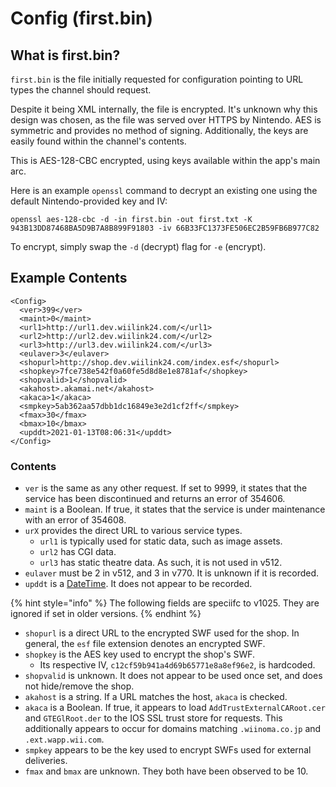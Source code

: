 # Config \(first.bin\)

## What is first.bin?

`first.bin` is the file initially requested for configuration pointing to URL types the channel should request.

Despite it being XML internally, the file is encrypted. It's unknown why this design was chosen, as the file was served over HTTPS by Nintendo. AES is symmetric and provides no method of signing. Additionally, the keys are easily found within the channel's contents.

This is AES-128-CBC encrypted, using keys available within the app's main arc.

Here is an example `openssl` command to decrypt an existing one using the default Nintendo-provided key and IV:

```text
openssl aes-128-cbc -d -in first.bin -out first.txt -K 943B13DD87468BA5D9B7A8B899F91803 -iv 66B33FC1373FE506EC2B59FB6B977C82
```

To encrypt, simply swap the `-d` \(decrypt\) flag for `-e` \(encrypt\).

## Example Contents

```markup
<Config>
  <ver>399</ver>
  <maint>0</maint>
  <url1>http://url1.dev.wiilink24.com/</url1>
  <url2>http://url2.dev.wiilink24.com/</url2>
  <url3>http://url3.dev.wiilink24.com/</url3>
  <eulaver>3</eulaver>
  <shopurl>http://shop.dev.wiilink24.com/index.esf</shopurl>
  <shopkey>7fce738e542f0a60fe5d8d8e1e8781af</shopkey>
  <shopvalid>1</shopvalid>
  <akahost>.akamai.net</akahost>
  <akaca>1</akaca>
  <smpkey>5ab362aa57dbb1dc16849e3e2d1cf2ff</smpkey>
  <fmax>30</fmax>
  <bmax>10</bmax>
  <upddt>2021-01-13T08:06:31</upddt>
</Config>
```

### Contents

* `ver` is the same as any other request. If set to 9999, it states that the service has been discontinued and returns an error of 354606.
* `maint` is a Boolean. If true, it states that the service is under maintenance with an error of 354608.
* `urX` provides the direct URL to various service types.
  * `url1` is typically used for static data, such as image assets.
  * `url2` has CGI data.
  * `url3` has static theatre data. As such, it is not used in v512.
* `eulaver` must be 2 in v512, and 3 in v770. It is unknown if it is recorded.
* `upddt` is a [DateTime](generic-terminology.md#xml-types). It does not appear to be recorded.

{% hint style="info" %}
The following fields are speciifc to v1025. They are ignored if set in older versions.
{% endhint %}

* `shopurl` is a direct URL to the encrypted SWF used for the shop. In general, the `esf` file extension denotes an encrypted SWF.
* `shopkey` is the AES key used to encrypt the shop's SWF.
  * Its respective IV, `c12cf59b941a4d69b65771e8a8ef96e2`, is hardcoded.
* `shopvalid` is unknown. It does not appear to be used once set, and does not hide/remove the shop.
* `akahost` is a string. If a URL matches the host, `akaca` is checked.
* `akaca` is a Boolean. If true, it appears to load `AddTrustExternalCARoot.cer` and `GTEGlRoot.der` to the IOS SSL trust store for requests. This additionally appears to occur for domains matching `.wiinoma.co.jp` and `.ext.wapp.wii.com`.
* `smpkey` appears to be the key used to encrypt SWFs used for external deliveries.
* `fmax` and `bmax` are unknown. They both have been observed to be 10.

